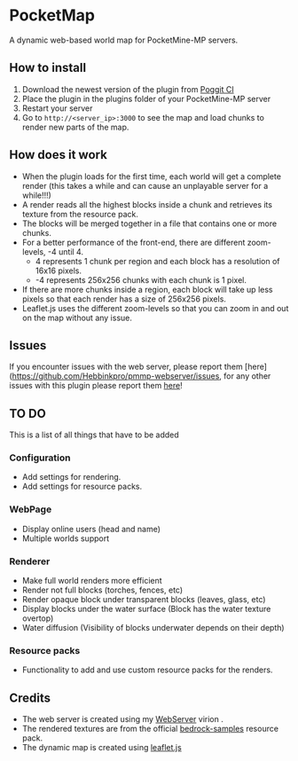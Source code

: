 # PocketMap

A dynamic web-based world map for PocketMine-MP servers.

## How to install
1. Download the newest version of the plugin from [Poggit CI](https://poggit.pmmp.io/ci/Hebbinkpro/PocketMap)
2. Place the plugin in the plugins folder of your PocketMine-MP server
3. Restart your server
4. Go to `http://<server_ip>:3000` to see the map and load chunks to render new parts of the map.

## How does it work
- When the plugin loads for the first time, each world will get a complete render (this takes a while and can cause an unplayable server for a while!!!)
- A render reads all the highest blocks inside a chunk and retrieves its texture from the resource pack. 
- The blocks will be merged together in a file that contains one or more chunks. 
- For a better performance of the front-end, there are different zoom-levels, -4 until 4.
  - 4 represents 1 chunk per region and each block has a resolution of 16x16 pixels.
  - -4 represents 256x256 chunks with each chunk is 1 pixel.
- If there are more chunks inside a region, each block will take up less pixels so that each render has a size of 256x256 pixels.
- Leaflet.js uses the different zoom-levels so that you can zoom in and out on the map without any issue.

## Issues
If you encounter issues with the web server, please report them [here](https://github.com/Hebbinkpro/pmmp-webserver/issues, for any other issues with this plugin please report them [here](https://github.com/Hebbinkpro/pocketmap/issues)!

## TO DO
This is a list of all things that have to be added
### Configuration
- Add settings for rendering.
- Add settings for resource packs.

### WebPage
- Display online users (head and name)
- Multiple worlds support

### Renderer
- Make full world renders more efficient
- Render not full blocks (torches, fences, etc)
- Render opaque block under transparent blocks (leaves, glass, etc)
- Display blocks under the water surface (Block has the water texture overtop)
- Water diffusion (Visibility of blocks underwater depends on their depth)

### Resource packs
- Functionality to add and use custom resource packs for the renders.

## Credits
- The web server is created using my [WebServer](https://github.com/Hebbinkpro/pmmp-webserver) virion .
- The rendered textures are from the official [bedrock-samples](https://github.com/Mojang/bedrock-samples) resource pack.
- The dynamic map is created using [leaflet.js](https://leafletjs.com/)